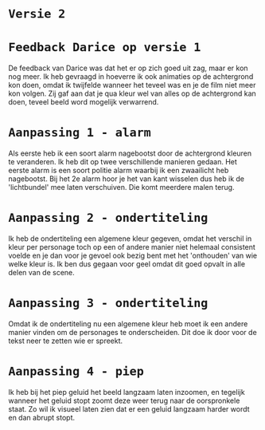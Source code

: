 # `Versie 2`

# `Feedback Darice op versie 1`
De feedback van Darice was dat het er op zich goed uit zag, maar er kon nog meer. Ik heb gevraagd in hoeverre ik ook animaties op de achtergrond kon doen, omdat ik twijfelde wanneer het teveel was en je de film niet meer kon volgen. Zij gaf aan dat je qua kleur wel van alles op de achtergrond kan doen, teveel beeld word mogelijk verwarrend.


# `Aanpassing 1 - alarm`
Als eerste heb ik een soort alarm nagebootst door de achtergrond kleuren te veranderen. Ik heb dit op twee verschillende manieren gedaan. Het eerste alarm is een soort politie alarm waarbij ik een zwaailicht heb nagebootst. Bij het 2e alarm hoor je het van kant wisselen dus heb ik de 'lichtbundel' mee laten verschuiven. Die komt meerdere malen terug. 

# `Aanpassing 2 - ondertiteling`
Ik heb de ondertiteling een algemene kleur gegeven, omdat het verschil in kleur per personage toch op een of andere manier niet helemaal consistent voelde en je dan voor je gevoel ook bezig bent met het 'onthouden' van wie welke kleur is. Ik ben dus gegaan voor geel omdat dit goed opvalt in alle delen van de scene.

# `Aanpassing 3 - ondertiteling`
Omdat ik de ondertiteling nu een algemene kleur heb moet ik een andere manier vinden om de personages te onderscheiden. Dit doe ik door voor de tekst neer te zetten wie er spreekt. 

# `Aanpassing 4 - piep`
Ik heb bij het piep geluid het beeld langzaam laten inzoomen, en tegelijk wanneer het geluid stopt zoomt deze weer terug naar de oorspronkele staat. Zo wil ik visueel laten zien dat er een geluid langzaam harder wordt en dan abrupt stopt. 